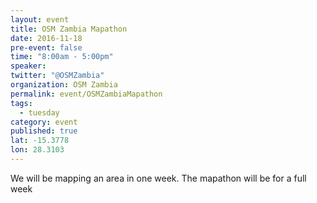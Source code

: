```yaml
---
layout: event
title: OSM Zambia Mapathon
date: 2016-11-18
pre-event: false
time: "8:00am - 5:00pm"
speaker: 
twitter: "@OSMZambia"
organization: OSM Zambia
permalink: event/OSMZambiaMapathon
tags: 
  - tuesday
category: event
published: true
lat: -15.3778
lon: 28.3103
---
```


We will be mapping an area in one week. The mapathon will be for a full week
